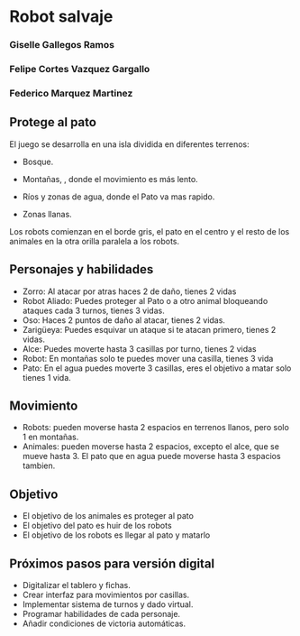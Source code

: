 # Robot salvaje
### Giselle Gallegos Ramos
### Felipe Cortes Vazquez Gargallo
### Federico Marquez Martinez
## Protege al pato
El juego se desarrolla en una isla dividida en diferentes terrenos:

- Bosque.

- Montañas, , donde el movimiento es más lento.

- Ríos y zonas de agua, donde el Pato va mas rapido.

- Zonas llanas.


Los robots comienzan en el borde gris, el pato en el centro y el resto de los animales en la otra orilla paralela a los robots.

## Personajes y habilidades
- Zorro: Al atacar por atras haces 2 de daño, tienes 2 vidas
- Robot Aliado: Puedes proteger al Pato o a otro animal bloqueando ataques cada 3 turnos, tienes 3 vidas.
- Oso: Haces 2 puntos de daño al atacar, tienes 2 vidas.
- Zarigüeya: Puedes esquivar un ataque si te atacan primero, tienes 2 vidas.
- Alce: Puedes moverte hasta 3 casillas por turno, tienes 2 vidas
- Robot: En montañas solo te puedes mover una casilla, tienes 3 vida
- Pato: En el agua puedes moverte 3 casillas, eres el objetivo a matar solo tienes 1 vida.

## Movimiento
- Robots: pueden moverse hasta 2 espacios en terrenos llanos, pero solo 1 en montañas.
- Animales: pueden moverse hasta 2 espacios, excepto el alce, que se mueve hasta 3. El pato que en agua puede moverse hasta 3 espacios tambien.


## Objetivo 
- El objetivo de los animales es proteger al pato
- El objetivo del pato es huir de los robots
- El objetivo de los robots es llegar al pato y matarlo

## Próximos pasos para versión digital

- Digitalizar el tablero y fichas.
- Crear interfaz para movimientos por casillas.
- Implementar sistema de turnos y dado virtual.
- Programar habilidades de cada personaje.
- Añadir condiciones de victoria automáticas.
